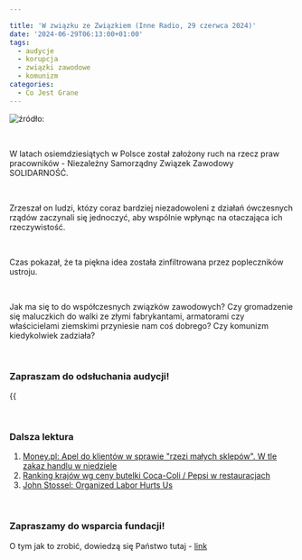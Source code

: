 ```yaml
---

title: 'W związku ze Związkiem (Inne Radio, 29 czerwca 2024)'
date: '2024-06-29T06:13:00+01:00'
tags:
  - audycje
  - korupcja
  - związki zawodowe
  - komunizm
categories:
  - Co Jest Grane
---
```


![źródło: ](/uploads/CJG_72_2024_06_29.png)

<br>

W latach osiemdziesiątych w Polsce został założony ruch na rzecz praw pracowników - Niezależny Samorządny Związek Zawodowy SOLIDARNOŚĆ.

<br>

Zrzeszał on ludzi, któzy coraz bardziej niezadowoleni z działań ówczesnych rządów zaczynali się jednoczyć, aby wspólnie wpłynąc na otaczająca ich rzeczywistość.

<br>

Czas pokazał, że ta piękna idea została zinfiltrowana przez popleczników ustroju.

<br>

Jak ma się to do współczesnych związków zawodowych? Czy gromadzenie się maluczkich do walki ze złymi fabrykantami, armatorami czy właścicielami ziemskimi przyniesie nam coś dobrego? Czy komunizm kiedykolwiek zadziała?

<br>

### Zapraszam do odsłuchania audycji!

{{<audio src="audio/LONG CJG_72_2024_06_29.mp3" caption="Zapis audycji CJG, publikowanej na łamach Innego Radia Głuchołazy w dniu 29 czerwca 2024">}}

<br>

### Dalsza lektura

1. [Money.pl: Apel do klientów w sprawie "rzezi małych sklepów". W tle zakaz handlu w niedziele](https://www.money.pl/gospodarka/apel-do-klientow-w-sprawie-rzezi-malych-sklepow-w-tle-zakaz-handlu-w-niedziele-7039469542644544a.html)
2. [Ranking krajów wg ceny butelki Coca-Coli / Pepsi w restauracjach](https://www.numbeo.com/cost-of-living/country_price_rankings?itemId=6)
3. [John Stossel: Organized Labor Hurts Us](https://www.youtube.com/watch?v=IDA8AyrtTN8)

<br>

### Zapraszamy do wsparcia fundacji!
O tym jak to zrobić, dowiedzą się Państwo tutaj - [link](https://audycje.com.pl/posts/wsparcie/)